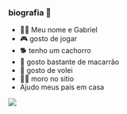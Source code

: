 ### biografia 👋


- 🙅‍♂️ Meu nome e Gabriel
- 🎮 gosto de jogar
- 🐕 tenho um cachorro 
- 🍝 gosto bastante de macarrão 
- 🏐 gosto de volei
- 👨‍🌾 moro no sitio
- Ajudo meus pais em casa 

![](https://media.tenor.com/GmU85epf9D4AAAAC/pepe-nervous.gif)

